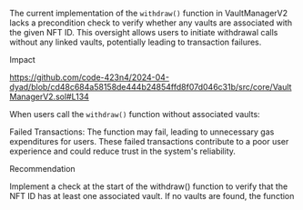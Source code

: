The current implementation of the `withdraw()` function in VaultManagerV2 lacks a precondition check to verify whether any vaults are associated with the given NFT ID. This oversight allows users to initiate withdrawal calls without any linked vaults, potentially leading to transaction failures.

Impact

https://github.com/code-423n4/2024-04-dyad/blob/cd48c684a58158de444b24854ffd8f07d046c31b/src/core/VaultManagerV2.sol#L134


When users call the `withdraw()` function without associated vaults:

Failed Transactions: The function may fail, leading to unnecessary gas expenditures for users. These failed transactions contribute to a poor user experience and could reduce trust in the system's reliability.


Recommendation

Implement a check at the start of the withdraw() function to verify that the NFT ID has at least one associated vault. If no vaults are found, the function 